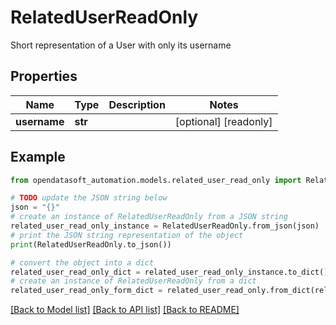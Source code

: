 # RelatedUserReadOnly

Short representation of a User with only its username

## Properties

Name | Type | Description | Notes
------------ | ------------- | ------------- | -------------
**username** | **str** |  | [optional] [readonly] 

## Example

```python
from opendatasoft_automation.models.related_user_read_only import RelatedUserReadOnly

# TODO update the JSON string below
json = "{}"
# create an instance of RelatedUserReadOnly from a JSON string
related_user_read_only_instance = RelatedUserReadOnly.from_json(json)
# print the JSON string representation of the object
print(RelatedUserReadOnly.to_json())

# convert the object into a dict
related_user_read_only_dict = related_user_read_only_instance.to_dict()
# create an instance of RelatedUserReadOnly from a dict
related_user_read_only_form_dict = related_user_read_only.from_dict(related_user_read_only_dict)
```
[[Back to Model list]](../README.md#documentation-for-models) [[Back to API list]](../README.md#documentation-for-api-endpoints) [[Back to README]](../README.md)


